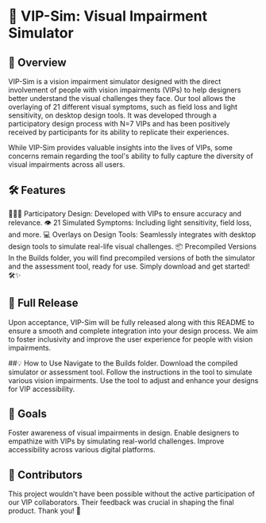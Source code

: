 # 🎯 VIP-Sim: Visual Impairment Simulator
## 📝 Overview
VIP-Sim is a vision impairment simulator designed with the direct involvement of people with vision impairments (VIPs) to help designers better understand the visual challenges they face. Our tool allows the overlaying of 21 different visual symptoms, such as field loss and light sensitivity, on desktop design tools. It was developed through a participatory design process with N=7 VIPs and has been positively received by participants for its ability to replicate their experiences.

While VIP-Sim provides valuable insights into the lives of VIPs, some concerns remain regarding the tool's ability to fully capture the diversity of visual impairments across all users.

## 🛠️ Features
🧑‍🤝‍🧑 Participatory Design: Developed with VIPs to ensure accuracy and relevance.
👁️ 21 Simulated Symptoms: Including light sensitivity, field loss, and more.
💻 Overlays on Design Tools: Seamlessly integrates with desktop design tools to simulate real-life visual challenges.
📦 Precompiled Versions
In the Builds folder, you will find precompiled versions of both the simulator and the assessment tool, ready for use. Simply download and get started! 🛠️✨

## 🚀 Full Release
Upon acceptance, VIP-Sim will be fully released along with this README to ensure a smooth and complete integration into your design process. We aim to foster inclusivity and improve the user experience for people with vision impairments.

##💡 How to Use
Navigate to the Builds folder.
Download the compiled simulator or assessment tool.
Follow the instructions in the tool to simulate various vision impairments.
Use the tool to adjust and enhance your designs for VIP accessibility.
## 🎯 Goals
Foster awareness of visual impairments in design.
Enable designers to empathize with VIPs by simulating real-world challenges.
Improve accessibility across various digital platforms.
## 👥 Contributors
This project wouldn't have been possible without the active participation of our VIP collaborators. Their feedback was crucial in shaping the final product. Thank you! 🙏
